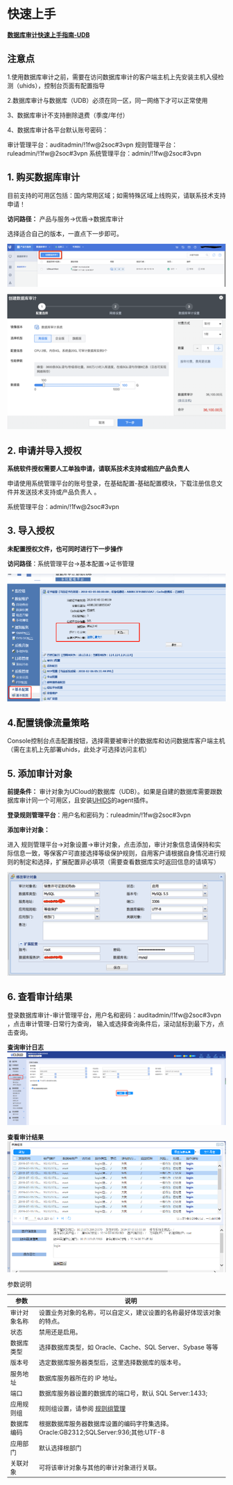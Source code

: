 

# 快速上手


[**数据库审计快速上手指南-UDB**](https://dn-audit-docs.cn-bj.ufileos.com/UCloud%E6%95%B0%E6%8D%AE%E5%BA%93%E5%AE%A1%E8%AE%A1%E5%BF%AB%E9%80%9F%E4%B8%8A%E6%89%8B%E6%8C%87%E5%8D%97-UDB.pdf
)


## 注意点

1.使用数据库审计之前，需要在访问数据库审计的客户端主机上先安装主机入侵检测（uhids），控制台页面有配置指导

2.数据库审计与数据库（UDB）必须在同一区，同一网络下才可以正常使用

3、数据库审计不支持删除退费（季度/年付）

4、数据库审计各平台默认账号密码：

审计管理平台：auditadmin/!1fw@2soc#3vpn
规则管理平台：ruleadmin/!1fw@2soc#3vpn
系统管理平台：admin/!1fw@2soc#3vpn


## 1\. 购买数据库审计

目前支持的可用区包括：国内常用区域；如需特殊区域上线购买，请联系技术支持申请！

**访问路径：** 产品与服务-\>优盾-\>数据库审计

选择适合自己的版本，一直点下一步即可。

![](/images/buy.png)

![](/images/buy2.png)

## 2\. 申请并导入授权

**系统软件授权需要人工单独申请，请联系技术支持或相应产品负责人**

申请使用系统管理平台的账号登录，在基础配置-基础配置模块，下载注册信息文件并发送技术支持或产品负责人 。

系统管理平台：admin/\!1fw@2soc\#3vpn

## 3\. 导入授权

**未配置授权文件，也可同时进行下一步操作**

**访问路径**：系统管理平台-\>基本配置-\>证书管理

![](/images/授权.png) 

## 4\.配置镜像流量策略


Console控制台点击配置按钮，选择需要被审计的数据库和访问数据库客户端主机（需在主机上先部署uhids，此处才可选择访问主机）



## 5\. 添加审计对象

**前提条件：** 审计对象为UCloud的数据库（UDB）。如果是自建的数据库需要跟数据库审计同一个可用区，且安装[UHIDS](uhids/quick/agent)的agent插件。

**登录规则管理平台**：用户名和密码为：ruleadmin/\!1fw@2soc\#3vpn

**添加审计对象：**

进入 规则管理平台-\>对象设置-\>审计对象，点击添加，审计对象信息请保持和实际信息一致，等保客户可直接选择等级保护规则，自用客户请根据自身情况进行规则的制定和选择，扩展配置非必填项（需要查看数据库实时返回信息的请填写）

![](/images/add_object.png)

## 6\. 查看审计结果

登录数据库审计-审计管理平台，用户名和密码：auditadmin/\!1fw@2soc\#3vpn ，点击审计管理-日常行为查询， 输入或选择查询条件后，滚动鼠标到最下方，点击查询。

**查询审计日志**
![](/images/审计日志查询.png)

**查看审计结果**
![](/images/日志详情.png)


参数说明

| 参数     | 说明                                                          |
| ------ | ----------------------------------------------------------- |
| 审计对象名称 | 设置业务对象的名称，可以自定义，建议设置的名称最好体现该对象的特点。                          |
| 状态     | 禁用还是启用。                                                     |
| 数据库类型  | 选择数据库类型，如 Oracle、Cache、SQL Server、Sybase 等等                 |
| 版本号    | 选定数据库服务器类型后，这里选择数据库的版本号。                                    |
| 服务地址   | 数据库服务器所在的 IP 地址。                                            |
| 端口     | 数据库服务器设置的数据库的端口号，默认 SQL Server:1433;                        |
| 应用规则组  | 规则组设置，请参阅 [规则组管理](udas/operation/rule/procedure)  |
| 数据库编码  | 根据数据库服务器数据库设置的编码字符集选择。 Oracle:GB2312;SQLServer:936;其他:UTF-8 |
| 应用部门   | 默认选择根部门                                                     |
| 关联对象   | 可将该审计对象与其他的审计对象进行关联。                                        |
